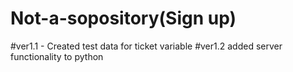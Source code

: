 # Not-a-sopository(Sign up)

#ver1.1 - Created test data for ticket variable
#ver1.2 added server functionality to python

